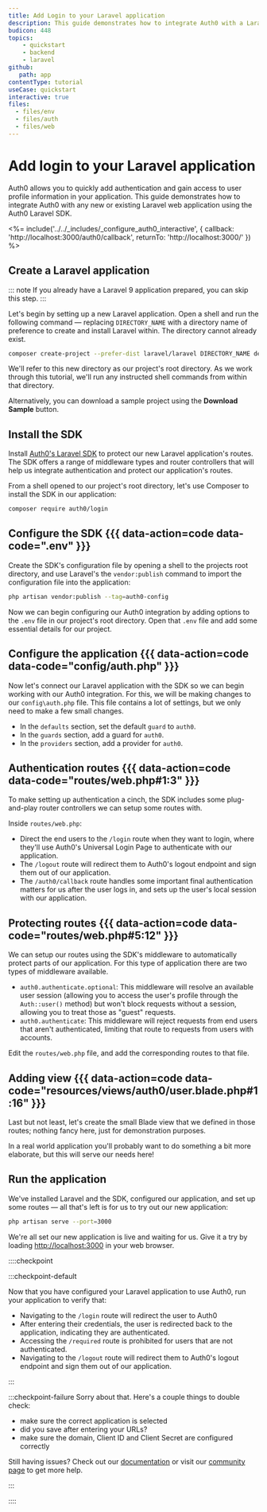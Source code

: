 ```yaml
---
title: Add Login to your Laravel application
description: This guide demonstrates how to integrate Auth0 with a Laravel application using the Auth0 Laravel SDK.
budicon: 448
topics:
    - quickstart
    - backend
    - laravel
github:
   path: app
contentType: tutorial
useCase: quickstart
interactive: true
files:
  - files/env
  - files/auth
  - files/web
---
```


# Add login to your Laravel application

Auth0 allows you to quickly add authentication and gain access to user profile information in your application. This guide demonstrates how to integrate Auth0 with any new or existing Laravel web application using the Auth0 Laravel SDK.

<%= include('../../_includes/_configure_auth0_interactive', {
  callback: 'http://localhost:3000/auth0/callback',
  returnTo: 'http://localhost:3000/'
}) %>

## Create a Laravel application

::: note
If you already have a Laravel 9 application prepared, you can skip this step.
:::

Let's begin by setting up a new Laravel application. Open a shell and run the following command — replacing `DIRECTORY_NAME` with a directory name of preference to create and install Laravel within. The directory cannot already exist.

```sh
composer create-project --prefer-dist laravel/laravel DIRECTORY_NAME dev-master
```

We'll refer to this new directory as our project's root directory. As we work through this tutorial, we'll run any instructed shell commands from within that directory.

Alternatively, you can download a sample project using the **Download Sample** button.

## Install the SDK

Install [Auth0's Laravel SDK](https://github.com/auth0/laravel-auth0) to protect our new Laravel application's routes. The SDK offers a range of middleware types and router controllers that will help us integrate authentication and protect our application's routes.

From a shell opened to our project's root directory, let's use Composer to install the SDK in our application:

```sh
composer require auth0/login
```

## Configure the SDK {{{ data-action=code data-code=".env" }}}

Create the SDK's configuration file by opening a shell to the projects root directory,  and use Laravel's the `vendor:publish` command to import the configuration file into the application:

```sh
php artisan vendor:publish --tag=auth0-config
```

Now we can begin configuring our Auth0 integration by adding options to the `.env` file in our project's root directory. Open that `.env` file and add some essential details for our project.

## Configure the application {{{ data-action=code data-code="config/auth.php" }}}

Now let's connect our Laravel application with the SDK so we can begin working with our Auth0 integration. For this, we will be making changes to our `config\auth.php` file. This file contains a lot of settings, but we only need to make a few small changes.

- In the `defaults` section, set the default `guard` to `auth0`.
- In the `guards` section, add a guard for `auth0`.
- In the `providers` section, add a provider for `auth0`.

## Authentication routes {{{ data-action=code data-code="routes/web.php#1:3" }}}

To make setting up authentication a cinch, the SDK includes some plug-and-play router controllers we can setup some routes with.

Inside `routes/web.php`:

- Direct the end users to the `/login` route when they want to login, where they'll use Auth0's Universal Login Page to authenticate with our application.
- The `/logout` route will redirect them to Auth0's logout endpoint and sign them out of our application.
- The `/auth0/callback` route handles some important final authentication matters for us after the user logs in, and sets up the user's local session with our application.

## Protecting routes {{{ data-action=code data-code="routes/web.php#5:12" }}}

We can setup our routes using the SDK's middleware to automatically protect parts of our application. For this type of application there are two types of middleware available.

- `auth0.authenticate.optional`: This middleware will resolve an available user session (allowing you to access the user's profile through the `Auth::user()` method) but won't block requests without a session, allowing you to treat those as "guest" requests.
- `auth0.authenticate`: This middleware will reject requests from end users that aren't authenticated, limiting that route to requests from users with accounts.

Edit the `routes/web.php` file, and add the corresponding routes to that file.

## Adding view {{{ data-action=code data-code="resources/views/auth0/user.blade.php#1:16" }}}

Last but not least, let's create the small Blade view that we defined in those routes; nothing fancy here, just for demonstration purposes.

In a real world application you'll probably want to do something a bit more elaborate, but this will serve our needs here!

## Run the application

We've installed Laravel and the SDK, configured our application, and set up some routes — all that's left is for us to try out our new application:

```sh
php artisan serve --port=3000
```

We're all set our new application is live and waiting for us. Give it a try by loading [http://localhost:3000](http://localhost:3000) in your web browser.

::::checkpoint

:::checkpoint-default

Now that you have configured your Laravel application to use Auth0, run your application to verify that:
* Navigating to the `/login` route will redirect the user to Auth0
* After entering their credentials, the user is redirected back to the application, indicating they are authenticated.
* Accessing the `/required` route is prohibited for users that are not authenticated.
* Navigating to the `/logout` route will redirect them to Auth0's logout endpoint and sign them out of our application.

:::

:::checkpoint-failure
Sorry about that. Here's a couple things to double check:
* make sure the correct application is selected
* did you save after entering your URLs?
* make sure the domain, Client ID and Client Secret are configured correctly

Still having issues? Check out our [documentation](https://auth0.com/docs) or visit our [community page](https://community.auth0.com) to get more help.

:::

::::

